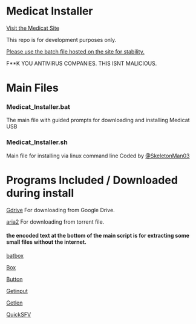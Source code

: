 # Medicat Installer

[Visit the Medicat Site](http://medicatusb.com/)

This repo is for development purposes only. 

[Please use the batch file hosted on the site for stability.](https://medicatusb.com/installer)

F**K YOU ANTIVIRUS COMPANIES. THIS ISNT MALICIOUS.

# Main Files
### Medicat_Installer.bat
The main file with guided prompts for downloading and installing Medicat USB

### Medicat_Installer.sh
Main file for installing via linux command line
Coded by [@SkeletonMan03](https://github.com/SkeletonMan03)


# Programs Included / Downloaded during install

[Gdrive](https://github.com/prasmussen/gdrive)
For downloading from Google Drive.

[aria2](https://github.com/aria2/aria2)
For downloading from torrent file.

#### the encoded text at the bottom of the main script is for extracting some small files without the internet.

[batbox](https://github.com/TheBATeam/BATBOX-An-Awesome-Batch-Plugin)

[Box](https://github.com/TheBATeam/Box-Function-2.0)

[Button](https://github.com/TheBATeam/Button-Function-2.0-by-Kvc)

[Getinput](https://github.com/TheBATeam/GetInput-By-Aacini)

[Getlen](https://github.com/TheBATeam/Getlen-Function-2.0-by-Kvc)

[QuickSFV](http://www.quicksfv.org/)
